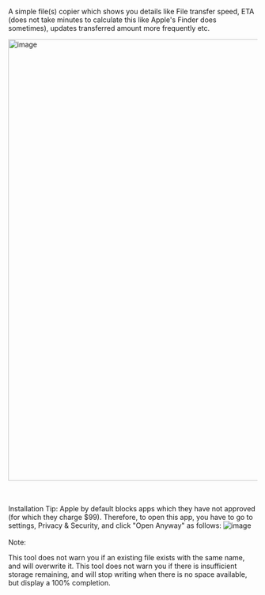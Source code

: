 A simple file(s) copier which shows you details like File transfer speed, ETA (does not take minutes to calculate this like Apple's Finder does sometimes), updates transferred amount more frequently etc.

<img width="894" alt="image" src="https://github.com/Amadace/AmadaceFileCopier/assets/167440476/7143eafc-0cea-40e1-bf53-8ed03c55ab2b">

<br><br>
Installation Tip: Apple by default blocks apps which they have not approved (for which they charge $99). Therefore, to open this app, you have to go to settings, Privacy & Security, and click "Open Anyway" as follows:
![image](https://github.com/Amadace/AmadaceFileCopier/assets/167440476/5d8a7b4b-847a-4e29-81ac-ccfade301ff8)
<br><br>
Note:

This tool does not warn you if an existing file exists with the same name, and will overwrite it.
This tool does not warn you if there is insufficient storage remaining, and will stop writing when there is no space available, but display a 100% completion.
